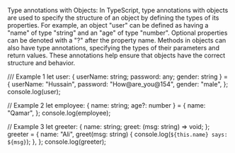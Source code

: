 Type annotations with Objects:
In TypeScript, type annotations with objects are used to specify the structure of an object by defining the types of its 
properties. For example, an object "user" can be defined as having a "name" of type "string" and an "age" of type "number". 
Optional properties can be denoted with a "?" after the property name. Methods in objects can also have type annotations, 
specifying the types of their parameters and return values. These annotations help ensure that objects have the correct 
structure and behavior.

/// Example 1
let user: { userName: string; password: any; gender: string } = {
  userName: "Hussain",
  password: "How@are_you@154",
  gender: "male",
};
console.log(user);

// Example 2
let employee: { name: string; age?: number } = {
  name: "Qamar",
};
console.log(employee);

// Example 3
let greeter: {
  name: string;
  greet: (msg: string) => void;
};
greeter = {
  name: "Ali",
  greet(msg: string) {
    console.log(`${this.name} says: ${msg}`);
  },
};
console.log(greeter);